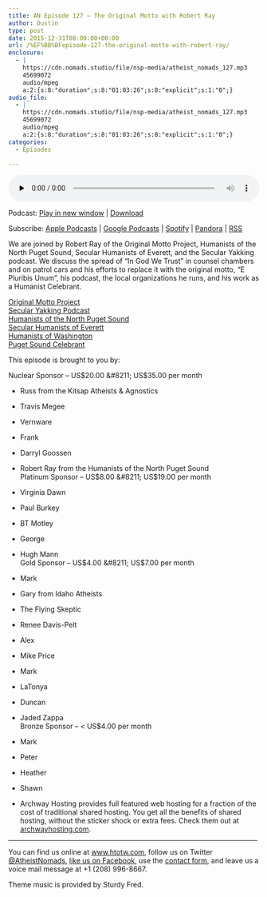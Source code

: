 ```yaml
---
title: AN Episode 127 – The Original Motto with Robert Ray
author: Dustin
type: post
date: 2015-12-31T08:00:00+00:00
url: /%EF%BB%BFepisode-127-the-original-motto-with-robert-ray/
enclosure:
  - |
    https://cdn.nomads.studio/file/nsp-media/atheist_nomads_127.mp3
    45699072
    audio/mpeg
    a:2:{s:8:"duration";s:8:"01:03:26";s:8:"explicit";s:1:"0";}
audio_file:
  - |
    https://cdn.nomads.studio/file/nsp-media/atheist_nomads_127.mp3
    45699072
    audio/mpeg
    a:2:{s:8:"duration";s:8:"01:03:26";s:8:"explicit";s:1:"0";}
categories:
  - Episodes

---
```

<div itemscope itemtype="http://schema.org/AudioObject">
  <meta itemprop="name" content="%EF%BB%BFEpisode 127 &#8211; The Original Motto with Robert Ray" />
  
  <meta itemprop="uploadDate" content="2015-12-31T01:00:00-07:00" />
  
  <meta itemprop="encodingFormat" content="audio/mpeg" />
  
  <meta itemprop="duration" content="PT1H03M26S" />
  
  <meta itemprop="description" content="We are joined by Robert Ray of the Original Motto Project, Humanists of the North Puget Sound, Secular Humanists of Everett, and the Secular Yakking podcast. We discuss the spread of &quot;In God We Trust&quot; in counsel chambers and on patrol cars and his ef..." />
  
  <meta itemprop="contentUrl" content="https://dts.podtrac.com/redirect.mp3/cdn.nomads.studio/file/nsp-media/atheist_nomads_127.mp3" />
  
  <meta itemprop="contentSize" content="43.6" />
  </p> 
  
  <div class="powerpress_player" id="powerpress_player_8384">
    <audio class="wp-audio-shortcode" id="audio-5109-128" preload="none" style="width: 100%;" controls="controls"><source type="audio/mpeg" src="https://dts.podtrac.com/redirect.mp3/cdn.nomads.studio/file/nsp-media/atheist_nomads_127.mp3?_=128" /><a href="https://dts.podtrac.com/redirect.mp3/cdn.nomads.studio/file/nsp-media/atheist_nomads_127.mp3">https://dts.podtrac.com/redirect.mp3/cdn.nomads.studio/file/nsp-media/atheist_nomads_127.mp3</a></audio>
  </div>
</div>

<p class="powerpress_links powerpress_links_mp3">
  Podcast: <a href="https://dts.podtrac.com/redirect.mp3/cdn.nomads.studio/file/nsp-media/atheist_nomads_127.mp3" class="powerpress_link_pinw" target="_blank" title="Play in new window" onclick="return powerpress_pinw('https://htotw.com/?powerpress_pinw=5109-podcast');" rel="nofollow">Play in new window</a> | <a href="https://dts.podtrac.com/redirect.mp3/cdn.nomads.studio/file/nsp-media/atheist_nomads_127.mp3" class="powerpress_link_d" title="Download" rel="nofollow" download="atheist_nomads_127.mp3">Download</a>
</p>

<p class="powerpress_links powerpress_subscribe_links">
  Subscribe: <a href="https://podcasts.apple.com/us/podcast/humanists-take-on-the-world/id530050098?mt=2&ls=1" class="powerpress_link_subscribe powerpress_link_subscribe_itunes" target="_blank" title="Subscribe on Apple Podcasts" rel="nofollow">Apple Podcasts</a> | <a href="https://www.google.com/podcasts?feed=aHR0cDovL2F0aGVpc3Rub21hZHMubGlic3luLmNvbS9yc3M%3D" class="powerpress_link_subscribe powerpress_link_subscribe_googleplay" target="_blank" title="Subscribe on Google Podcasts" rel="nofollow">Google Podcasts</a> | <a href="https://open.spotify.com/show/3LzK2xZGike6Tc1GEMtMbr?si=LieN9SNuTpq96smuaUsH8A" class="powerpress_link_subscribe powerpress_link_subscribe_spotify" target="_blank" title="Subscribe on Spotify" rel="nofollow">Spotify</a> | <a href="https://www.pandora.com/podcast/atheist-nomads/PC:10122?corr=62071012&part=ug" class="powerpress_link_subscribe powerpress_link_subscribe_pandora" target="_blank" title="Subscribe on Pandora" rel="nofollow">Pandora</a> | <a href="https://htotw.com/feed/podcast/" class="powerpress_link_subscribe powerpress_link_subscribe_rss" target="_blank" title="Subscribe via RSS" rel="nofollow">RSS</a>
</p>

We are joined by Robert Ray of the Original Motto Project, Humanists of the North Puget Sound, Secular Humanists of Everett, and the Secular Yakking podcast. We discuss the spread of &#8220;In God We Trust&#8221; in counsel chambers and on patrol cars and his efforts to replace it with the original motto, &#8220;E Pluribis Unum&#8221;, his podcast, the local organizations he runs, and his work as a Humanist Celebrant.

<a href="http://originalmotto.us/" target="_blank" rel="noopener">Original Motto Project</a>  
<a href="http://secularyakking.podbean.com/" target="_blank" rel="noopener">Secular Yakking Podcast</a>  
<a href="http://humanistsnps.org/" target="_blank" rel="noopener">Humanists of the North Puget Sound</a>  
<a href="http://www.meetup.com/secularhumanistsofeverett/" target="_blank" rel="noopener">Secular Humanists of Everett</a>  
<a href="http://humanistsofwashington.org/" target="_blank" rel="noopener">Humanists of Washington</a>  
<a href="http://pugetsoundcelebrant.com/" target="_blank" rel="noopener">Puget Sound Celebrant</a>

This episode is brought to you by:

Nuclear Sponsor &#8211; US$20.00 &#8211; US$35.00 per month  
* Russ from the Kitsap Atheists & Agnostics  
* Travis Megee  
* Vernware  
* Frank  
* Darryl Goossen  
* Robert Ray from the Humanists of the North Puget Sound  
Platinum Sponsor &#8211; US$8.00 &#8211; US$19.00 per month  
* Virginia Dawn  
* Paul Burkey  
* BT Motley  
* George  
* Hugh Mann  
Gold Sponsor &#8211; US$4.00 &#8211; US$7.00 per month  
* Mark  
* Gary from Idaho Atheists  
* The Flying Skeptic  
* Renee Davis-Pelt  
* Alex  
* Mike Price  
* Mark  
* LaTonya  
* Duncan  
* Jaded Zappa  
Bronze Sponsor &#8211; < US$4.00 per month  
* Mark  
* Peter  
* Heather  
* Shawn

* Archway Hosting provides full featured web hosting for a fraction of the cost of traditional shared hosting. You get all the benefits of shared hosting, without the sticker shock or extra fees. Check them out at <a href="http://archwayhosting.com/" target="_blank" rel="noopener">archwayhosting.com</a>.

<hr width="500" />

You can find us online at <a href="https://www.htotw.com/" target="_blank" rel="noopener">www.htotw.com</a>, follow us on Twitter <a href="https://htotw.com/twitter" target="_blank" rel="noopener">@AtheistNomads</a>, <a href="https://htotw.com/facebook" target="_blank" rel="noopener">like us on Facebook</a>, use the [contact form](https://htotw.com/contact), and leave us a voice mail message at +1 (208) 996-8667.

Theme music is provided by Sturdy Fred.